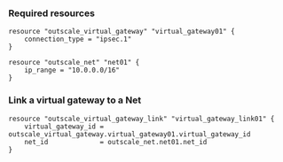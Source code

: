 ### Required resources

```hcl
resource "outscale_virtual_gateway" "virtual_gateway01" {
	connection_type = "ipsec.1"
}

resource "outscale_net" "net01" {
	ip_range = "10.0.0.0/16"
}
```

### Link a virtual gateway to a Net

```hcl
resource "outscale_virtual_gateway_link" "virtual_gateway_link01" {
	virtual_gateway_id = outscale_virtual_gateway.virtual_gateway01.virtual_gateway_id
	net_id             = outscale_net.net01.net_id
}
```